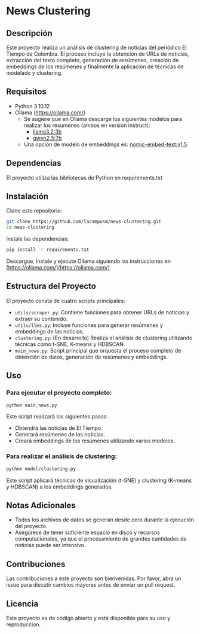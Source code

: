 # News Clustering

## Descripción

Este proyecto realiza un análisis de clustering de noticias del periódico El Tiempo de Colombia. El proceso incluye la obtención de URLs de noticias, extracción del texto completo, generación de resúmenes, creación de embeddings de los resúmenes y finalmente la aplicación de técnicas de modelado y clustering.

## Requisitos

- Python 3.10.12
- Ollama (https://ollama.com/)
  - Se sugiere que en Ollama descarge los siguientes modelos para realizar los resumenes (ambos en version instruct): 
      - [llama3.2:3b](https://ollama.com/library/llama3.2)
      - [qwen2.5:7b](https://ollama.com/library/qwen2.5)
  - Una opcion de modelo de embeddings es: [nomic-embed-text:v1.5](https://ollama.com/library/nomic-embed-text:v1.5) 
## Dependencias

El proyecto utiliza las bibliotecas de Python en requirements.txt

## Instalación

Clone este repositorio:

```bash
git clone https://github.com/lacamposm/news-clustering.git
cd news-clustering
```

Instale las dependencias:

```bash
pip install -r requirements.txt
```

Descargue, instale y ejecute Ollama siguiendo las instrucciones en [https://ollama.com/](https://ollama.com/).

## Estructura del Proyecto

El proyecto consta de cuatro scripts principales:

- `utils/scraper.py`: Contiene funciones para obtener URLs de noticias y extraer su contenido.
- `utils/llms.py`: Incluye funciones para generar resúmenes y embeddings de las noticias.
- `clustering.py`: (En desarrollo) Realiza el análisis de clustering utilizando técnicas como t-SNE, K-means y HDBSCAN.
- `main_news.py`: Script principal que orquesta el proceso completo de obtención de datos, generación de resúmenes y embeddings.

## Uso

### Para ejecutar el proyecto completo:

```bash
python main_news.py
```

Este script realizará los siguientes pasos:

- Obtendrá las noticias de El Tiempo.
- Generará resúmenes de las noticias.
- Creará embeddings de los resúmenes utilizando varios modelos.

### Para realizar el análisis de clustering:

```bash
python model/clustering.py
```

Este script aplicará técnicas de visualización (t-SNE) y clustering (K-means y HDBSCAN) a los embeddings generados.

## Notas Adicionales

- Todos los archivos de datos se generan desde cero durante la ejecución del proyecto.
- Asegúrese de tener suficiente espacio en disco y recursos computacionales, ya que el procesamiento de grandes cantidades de noticias puede ser intensivo.

## Contribuciones

Las contribuciones a este proyecto son bienvenidas. Por favor, abra un issue para discutir cambios mayores antes de enviar un pull request.

## Licencia

Este proyecto es de código abierto y está disponible para su uso y reproduccion.
